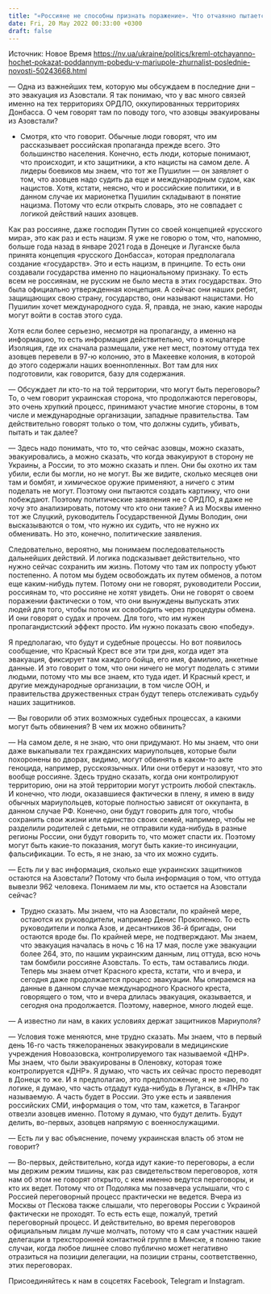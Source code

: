 ```yaml
---
title: "«Россияне не способны признать поражение». Что отчаянно пытается показать пропаганда РФ и как происходила эвакуация бойцов Азова"
date: Fri, 20 May 2022 00:33:00 +0300
draft: false
---
```

Источник: Новое Время https://nv.ua/ukraine/politics/kreml-otchayanno-hochet-pokazat-poddannym-pobedu-v-mariupole-zhurnalist-poslednie-novosti-50243668.html


— Одна из важнейших тем, которую мы обсуждаем в последние дни – это эвакуация из Азовстали. Я так понимаю, что у вас много связей именно на тех территориях ОРДЛО, оккупированных территориях Донбасса. О чем говорят там по поводу того, что азовцы эвакуированы из Азовстали?

- Смотря, кто что говорит. Обычные люди говорят, что им рассказывает российская пропаганда прежде всего. Это большинство населения. Конечно, есть люди, которые понимают, что происходит, и кто защитники, а кто нацисты на самом деле. А лидеры боевиков мы знаем, что тот же Пушилин — он заявляет о том, что азовцев надо судить да еще и международным судом, как нацистов. Хотя, кстати, неясно, что и российские политики, и в данном случае их марионетка Пушилин складывают в понятие нацизма. Потому что если открыть словарь, это не совпадает с логикой действий наших азовцев.

Как раз россияне, даже господин Путин со своей концепцией «русского мира», это как раз и есть нацизм. Я уже не говорю о том, что, напомню, больше года назад в январе 2021 года в Донецке и Луганске была принята концепция «русского Донбасса», которая предполагала создание «государств». Это и есть нацизм, в принципе. То есть они создавали государства именно по национальному признаку. То есть всем не россиянам, не русским не было места в этих государствах. Это была официально утвержденная концепция. А сейчас они наших ребят, защищающих свою страну, государство, они называют нацистами. Но Пушилин хочет международного суда. Я, правда, не знаю, какие народы могут войти в состав этого суда.

Хотя если более серьезно, несмотря на пропаганду, а именно на информацию, то есть информация действительно, что в концлагере Изоляция, где их сначала размещали, уже нет мест, поэтому оттуда тех азовцев перевели в 97-ю колонию, это в Макеевке колония, в которой до этого содержали наших военнопленных. Вот там для них подготовили, как говорится, базу для содержания.

— Обсуждает ли кто-то на той территории, что могут быть переговоры? То, о чем говорит украинская сторона, что продолжаются переговоры, это очень хрупкий процесс, принимают участие многие стороны, в том числе и международные организации, западные правительства. Там действительно говорят только о том, что должны судить, убивать, пытать и так далее?

— Здесь надо понимать, что то, что сейчас азовцы, можно сказать, эвакуировались, а можно сказать, что когда эвакуируют в сторону не Украины, а России, то это можно сказать и плен. Они бы охотно их там убили, если бы могли, но не могут. Вы же видите, сколько месяцев они там и бомбят, и химическое оружие применяют, а ничего с этим поделать не могут. Поэтому они пытаются создать картинку, что они побеждают. Поэтому политические заявления не с ОРДЛО, я даже не хочу это анализировать, потому что кто они такие? А из Москвы именно тот же Слуцкий, руководитель Государственной Думы Володин, они высказываются о том, что нужно их судить, что не нужно их обменивать. Но это, конечно, политические заявления.

Следовательно, вероятно, мы понимаем последовательность дальнейших действий. И логика подсказывает действительно, что нужно сейчас сохранить им жизнь. Потому что там их попросту убьют постепенно. А потом мы будем освобождать их путем обменов, а потом еще каким-нибудь путем. Потому они не говорят, руководители России, россиянам то, что россияне не хотят увидеть. Они не говорят о своем поражении фактически о том, что они вынуждены выпускать этих людей для того, чтобы потом их освободить через процедуры обмена. И они говорят о судах и прочем. Для того, что им нужен пропагандистский эффект просто. Им нужно показать свою «победу».

Я предполагаю, что будут и судебные процессы. Но вот появилось сообщение, что Красный Крест все эти три дня, когда идет эта эвакуация, фиксирует там каждого бойца, его имя, фамилию, анкетные данные. И это говорит о том, что они ничего не могут поделать с этими людьми, потому что мы все знаем, кто туда идет. И Красный крест, и другие международные организации, в том числе ООН, и правительства дружественных стран будут теперь отслеживать судьбу наших защитников.

— Вы говорили об этих возможных судебных процессах, а какими могут быть обвинения? В чем их можно обвинить?

— На самом деле, я не знаю, что они придумают. Но мы знаем, что они даже выкапывали тех гражданских мариупольцев, которые были похоронены во дворах, видимо, могут обвинять в каком-то акте геноцида, например, русскоязычных. Или они отберут и назовут, что это вообще россияне. Здесь трудно сказать, когда они контролируют территорию, они на этой территории могут устроить любой спектакль. И конечно, что люди, оказавшиеся фактически в плену, я имею в виду обычных мариупольцев, которые полностью зависят от оккупанта, в данном случае РФ. Конечно, они будут говорить для того, чтобы сохранить свои жизни или единство своих семей, например, чтобы не разделили родителей с детьми, не отправили куда-нибудь в разные регионы России, они будут говорить то, что может спасти их. Поэтому могут быть какие-то показания, могут быть какие-то инсинуации, фальсификации. То есть, я не знаю, за что их можно судить.

— Есть ли у вас информация, сколько еще украинских защитников остаются на Азовстали? Потому что была информация о том, что оттуда вывезли 962 человека. Понимаем ли мы, кто остается на Азовстали сейчас?

- Трудно сказать. Мы знаем, что на Азовстали, по крайней мере, остаются их руководители, например Денис Прокопенко. То есть руководители и полка Азов, и десантников 36-й бригады, они остаются вроде бы. По крайней мере, не подтверждают. Мы знаем, что эвакуация началась в ночь с 16 на 17 мая, после уже эвакуации более 264, это, по нашим украинским данным, лиц оттуда, всю ночь там бомбили россияне Азовсталь. То есть, там оставались люди. Теперь мы знаем отчет Красного креста, кстати, что и вчера, и сегодня даже продолжается процесс эвакуации. Мы опираемся на данные в данном случае международного Красного креста, говорящего о том, что и вчера длилась эвакуация, оказывается, и сегодня она продолжается. Поэтому, наверное, много людей еще.

— А известно ли нам, в каких условиях держат защитников Мариуполя?

— Условия тоже меняются, мне трудно сказать. Мы знаем, что в первый день 16-го часть тяжелораненых эвакуировали в медицинские учреждения Новоазовска, контролируемого так называемой «ДНР». Мы знаем, что были эвакуированы в Оленовку, которая тоже контролируется «ДНР». Я думаю, что часть их сейчас просто переводят в Донецк то же. И я предполагаю, это предположение, я не знаю, по логике, я думаю, что часть отдадут куда-нибудь в Луганск, в «ЛНР» так называемую. А часть будет в России. Это уже есть и заявления российских СМИ, информация о том, что там, кажется, в Таганрог отвезли азовцев именно. Потому я думаю, что будут делить. Будут делить, во-первых, азовцев напрямую с военнослужащими.

— Есть ли у вас объяснение, почему украинская власть об этом не говорит?

— Во-первых, действительно, когда идут какие-то переговоры, а если мы держим режим тишины, как раз свидетельством переговоров, хотя нам об этом не говорят открыто, с кем именно ведутся переговоры, и кто их ведет. Потому что от Подоляка мы позавчера услышали, что с Россией переговорный процесс практически не ведется. Вчера из Москвы от Пескова также слышали, что переговоры России с Украиной фактически не проходят. То есть есть еще, пожалуй, третий переговорный процесс. И действительно, во время переговоров официальным лицам лучше молчать, потому что я сам участник нашей делегации в трехсторонней контактной группе в Минске, я помню такие случаи, когда любое лишнее слово публично может негативно отразиться на позиции делегации, на позиции страны, соответственно, этих переговорах.

Присоединяйтесь к нам в соцсетях Facebook, Telegram и Instagram.
